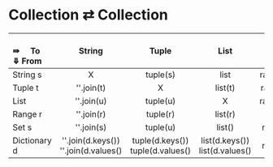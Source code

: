 # Collection &#8644; Collection

<br/>&#8667;&nbsp;&nbsp;&nbsp;&nbsp;&nbsp;To <br/>&#10507; From | String | Tuple | List | Range | Set | Dictionary
:----|:----:|:----:|:----:|:----:|:---:|:---:
String s     | X |tuple(s) |list |range(len(s)) |set(s) |dict.fromkeys(s)
Tuple t      | ''.join(t) | X|list(t) |range(len(t)) | set(t)|dict.fromkeys(t)
List         | ''.join(u) | tuple(u) |X |range(len(u)) |set(u) |dict.fromkeys(u)
Range r      | ''.join(r) | tuple(r) | list(r) | X | set(r) | dict.fromkeys(r)
Set s        | ''.join(s) | tuple(u)| list() | range(len()) | X |dict.fromkeys()
Dictionary d | ''.join(d.keys())<br/>''.join(d.values()|tuple(d.keys())<br/>tuple(d.values() |list(d.keys())<br/>list(d.values() |range(len()) |set(d.keys())<br/>set(d.values() |X
